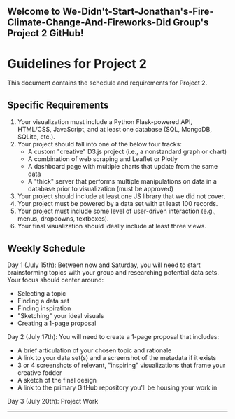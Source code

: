 ## Welcome to We-Didn't-Start-Jonathan's-Fire-Climate-Change-And-Fireworks-Did Group's Project 2 GitHub!

# Guidelines for Project 2

This document contains the schedule and requirements for Project 2.

## Specific Requirements

1. Your visualization must include a Python Flask-powered API, HTML/CSS, JavaScript, and at least one database (SQL, MongoDB, SQLite, etc.).
2. Your project should fall into one of the below four tracks:
    - A custom "creative" D3.js project (i.e., a nonstandard graph or chart)
    - A combination of web scraping and Leaflet or Plotly
    - A dashboard page with multiple charts that update from the same data
    - A "thick" server that performs multiple manipulations on data in a database prior to visualization (must be approved)
3. Your project should include at least one JS library that we did not cover.
4. Your project must be powered by a data set with at least 100 records.
5. Your project must include some level of user-driven interaction (e.g., menus, dropdowns, textboxes).
6. Your final visualization should ideally include at least three views.

## Weekly Schedule

Day 1 (July 15th):
Between now and Saturday, you will need to start brainstorming topics with your group and researching potential data sets. Your focus should center around:
  - Selecting a topic
  - Finding a data set
  - Finding inspiration
  - "Sketching" your ideal visuals
  - Creating a 1-page proposal

Day 2 (July 17th):
You will need to create a 1-page proposal that includes:
  - A brief articulation of your chosen topic and rationale
  - A link to your data set(s) and a screenshot of the metadata if it exists
  - 3 or 4 screenshots of relevant, "inspiring" visualizations that frame your creative fodder
  - A sketch of the final design
  - A link to the primary GitHub repository you'll be housing your work in

Day 3 (July 20th):
Project Work

- - -
